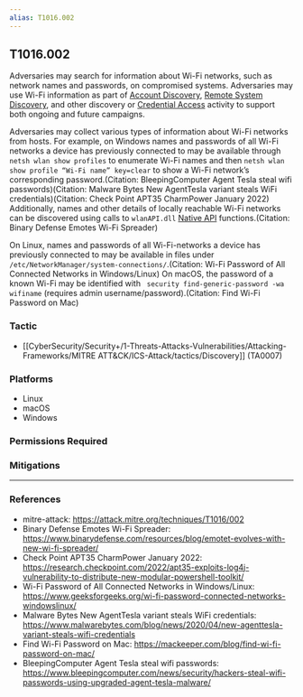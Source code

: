 ```yaml
---
alias: T1016.002
---
```


## T1016.002

Adversaries may search for information about Wi-Fi networks, such as network names and passwords, on compromised systems. Adversaries may use Wi-Fi information as part of [Account Discovery](https://attack.mitre.org/techniques/T1087), [Remote System Discovery](https://attack.mitre.org/techniques/T1018), and other discovery or [Credential Access](https://attack.mitre.org/tactics/TA0006) activity to support both ongoing and future campaigns.

Adversaries may collect various types of information about Wi-Fi networks from hosts. For example, on Windows names and passwords of all Wi-Fi networks a device has previously connected to may be available through `netsh wlan show profiles` to enumerate Wi-Fi names and then `netsh wlan show profile “Wi-Fi name” key=clear` to show a Wi-Fi network’s corresponding password.(Citation: BleepingComputer Agent Tesla steal wifi passwords)(Citation: Malware Bytes New AgentTesla variant steals WiFi credentials)(Citation: Check Point APT35 CharmPower January 2022) Additionally, names and other details of locally reachable Wi-Fi networks can be discovered using calls to `wlanAPI.dll` [Native API](https://attack.mitre.org/techniques/T1106) functions.(Citation: Binary Defense Emotes Wi-Fi Spreader)

On Linux, names and passwords of all Wi-Fi-networks a device has previously connected to may be available in files under ` /etc/NetworkManager/system-connections/`.(Citation: Wi-Fi Password of All Connected Networks in Windows/Linux) On macOS, the password of a known Wi-Fi may be identified with ` security find-generic-password -wa wifiname` (requires admin username/password).(Citation: Find Wi-Fi Password on Mac)



### Tactic
- [[CyberSecurity/Security+/1-Threats-Attacks-Vulnerabilities/Attacking-Frameworks/MITRE ATT&CK/ICS-Attack/tactics/Discovery]] (TA0007)

### Platforms
- Linux
- macOS
- Windows

### Permissions Required

### Mitigations


---
### References

- mitre-attack: https://attack.mitre.org/techniques/T1016/002
- Binary Defense Emotes Wi-Fi Spreader: https://www.binarydefense.com/resources/blog/emotet-evolves-with-new-wi-fi-spreader/
- Check Point APT35 CharmPower January 2022: https://research.checkpoint.com/2022/apt35-exploits-log4j-vulnerability-to-distribute-new-modular-powershell-toolkit/
- Wi-Fi Password of All Connected Networks in Windows/Linux: https://www.geeksforgeeks.org/wi-fi-password-connected-networks-windowslinux/
- Malware Bytes New AgentTesla variant steals WiFi credentials: https://www.malwarebytes.com/blog/news/2020/04/new-agenttesla-variant-steals-wifi-credentials
- Find Wi-Fi Password on Mac: https://mackeeper.com/blog/find-wi-fi-password-on-mac/
- BleepingComputer Agent Tesla steal wifi passwords: https://www.bleepingcomputer.com/news/security/hackers-steal-wifi-passwords-using-upgraded-agent-tesla-malware/
